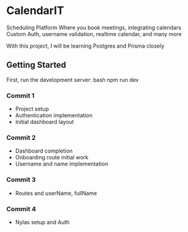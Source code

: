 # CalendarIT

Scheduling Platform
Where you book meetings,
integrating calendars
Custom Auth, username validation,
realtime calendar, 
and many more 

With this project, I will be learning Postgres and Prisma closely 

## Getting Started
First, run the development server:
bash
npm run dev

### Commit 1
- Project setup
- Authentication implementation
- Initial dashboard layout

### Commit 2
- Dashboard completion
- Onboarding route initial work
- Username and name implementation

### Commit 3 
- Routes and userName, fullName

### Commit 4
- Nylas setup and Auth